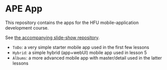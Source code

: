 # APE App

This repository contains the apps for the HFU mobile-application development course.

See [the accompanying slide-show repository](https://github.com/mvonballmo/APE_2021_Doc).

- `ToDo`: a very simple starter mobile app used in the first few lessons
- `Hybrid`: a simple hybrid (app+webUI) mobile app used in lesson 5
- `Albums`: a more advanced mobile app with master/detail used in the latter lessons
